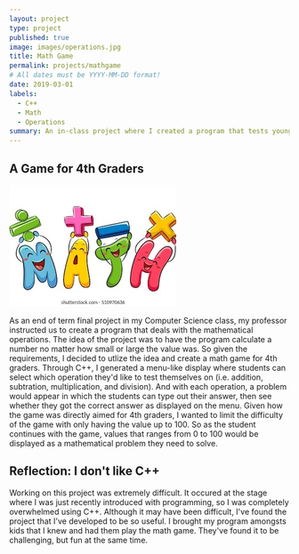 ```yaml
---
layout: project
type: project
published: true 
image: images/operations.jpg
title: Math Game
permalink: projects/mathgame
# All dates must be YYYY-MM-DD format!
date: 2019-03-01
labels:
  - C++
  - Math
  - Operations
summary: An in-class project where I created a program that tests young children's math abilities.
---
```

## A Game for 4th Graders

<img class="ui medium left floated rounded image" src="../images/math.jpg">

As an end of term final project in my Computer Science class, my professor instructed us to create a program that deals with the mathematical operations. The idea of the project was to have the program calculate a number no matter how small or large the value was. So given the requirements, I decided to utlize the idea and create a math game for 4th graders. Through C++, I generated a menu-like display where students can select which operation they'd like to test themselves on (i.e. addition, subtration, multiplication, and division). And with each operation, a problem would appear in which the students can type out their answer, then see whether they got the correct answer as displayed on the menu. Given how the game was directly aimed for 4th graders, I wanted to limit the difficulty of the game with only having the value up to 100. So as the student continues with the game, values that ranges from 0 to 100 would be displayed as a mathematical problem they need to solve.      

## Reflection: I don't like C++
Working on this project was extremely difficult. It occured at the stage where I was just recently introduced with programming, so I was completely overwhelmed using C++. Although it may have been difficult, I've found the project that I've developed to be so useful. I brought my program amongsts kids that I knew and had them play the math game. They've found it to be challenging, but fun at the same time. 




